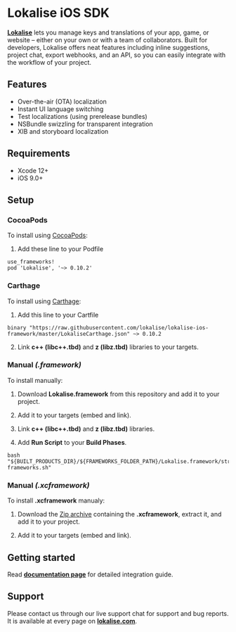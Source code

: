 # Lokalise iOS SDK

**[Lokalise](https://lokalise.com)** lets you manage keys and translations of your app, game, or website – either on your own or with a team of collaborators. Built for developers, Lokalise offers neat features including inline suggestions, project chat, export webhooks, and an API, so you can easily integrate with the workflow of your project.

## Features

- Over-the-air (OTA) localization
- Instant UI language switching 
- Test localizations (using prerelease bundles)
- NSBundle swizzling for transparent integration
- XIB and storyboard localization

## Requirements

- Xcode 12+
- iOS 9.0+

## Setup 

### CocoaPods

To install using [CocoaPods](https://cocoapods.org):

1. Add these line to your Podfile

```
use_frameworks!
pod 'Lokalise', '~> 0.10.2'
```

### Carthage

To install using [Carthage](https://github.com/Carthage/Carthage):

1. Add this line to your Cartfile

```
binary "https://raw.githubusercontent.com/lokalise/lokalise-ios-framework/master/LokaliseCarthage.json" ~> 0.10.2
```

2. Link **c++ (libc++.tbd)** and **z (libz.tbd)** libraries to your targets.

### Manual *(.framework)*

To install manually:

1. Download **Lokalise.framework** from this repository and add it to your project.

2. Add it to your targets (embed and link).

3. Link **c++ (libc++.tbd)** and **z (libz.tbd)** libraries.

4. Add **Run Script** to your **Build Phases**.
```
bash "${BUILT_PRODUCTS_DIR}/${FRAMEWORKS_FOLDER_PATH}/Lokalise.framework/strip-frameworks.sh"
```

### Manual *(.xcframework)*

To install **.xcframework** manualy:

1. Download the [Zip archive](https://github.com/lokalise/lokalise-ios-framework/releases/download/0.10.2/Lokalise.xcframework.0.10.2.zip) containing the **.xcframework**, extract it, and add it to your project.

2. Add it to your targets (embed and link).

## Getting started

Read **[documentation page](https://lokalise.com/blog/getting-started-with-ios-localization/)** for detailed integration guide.

## Support

Please contact us through our live support chat for support and bug reports. It is available at every page on **[lokalise.com](https://lokalise.com)**.
